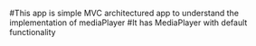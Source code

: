 #This app is simple MVC architectured app to understand the implementation of mediaPlayer
#It has MediaPlayer with default functionality
